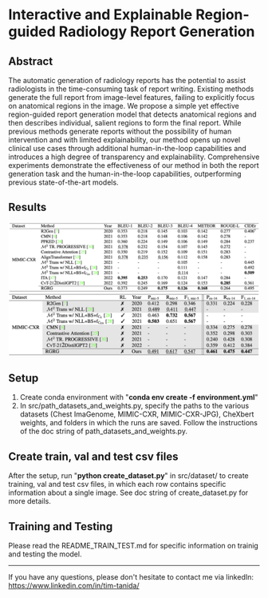 # Interactive and Explainable Region-guided Radiology Report Generation

## Abstract

The automatic generation of radiology reports has the potential to assist radiologists in the time-consuming task of report writing. Existing methods generate the full report from image-level features, failing to explicitly focus on anatomical regions in the image. We propose a simple yet effective region-guided report generation model that detects anatomical regions and then describes individual, salient regions to form the final report. While previous methods generate reports without the possibility of human intervention and with limited explainability, our method opens up novel clinical use cases through additional human-in-the-loop capabilities and introduces a high degree of transparency and explainability. Comprehensive experiments demonstrate the effectiveness of our method in both the report generation task and the human-in-the-loop capabilities, outperforming previous state-of-the-art models.

## Results

![image info](./figures_repo/nlg_metrics_table.png)
![image info](./figures_repo/clinical_efficacy_metrics_table.png)

## Setup

1. Create conda environment with "**conda env create -f environment.yml**"
2. In src/path_datasets_and_weights.py, specify the paths to the various datasets (Chest ImaGenome, MIMIC-CXR, MIMIC-CXR-JPG), CheXbert weights, and folders in which the runs are saved. Follow the instructions of the doc string of path_datasets_and_weights.py.

## Create train, val and test csv files

After the setup, run "**python create_dataset.py**" in src/dataset/ to create training, val and test csv files, in which each row contains specific information about a single image. See doc string of create_dataset.py for more details.

## Training and Testing

Please read the README_TRAIN_TEST.md for specific information on trainig and testing the model.

---
If you have any questions, please don't hesitate to contact me via linkedIn: https://www.linkedin.com/in/tim-tanida/
